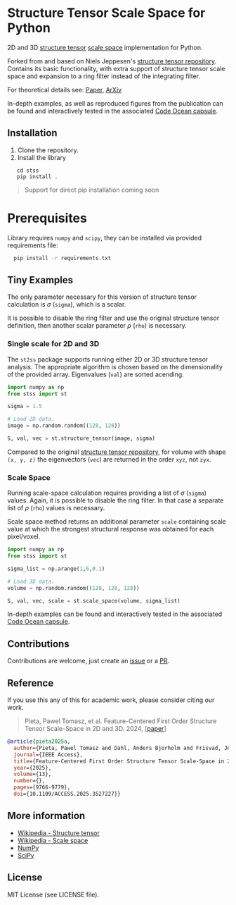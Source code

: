 # Structure Tensor Scale Space for Python
2D and 3D [structure tensor](https://en.wikipedia.org/wiki/Structure_tensor) [scale space](https://en.wikipedia.org/wiki/Scale_space) implementation for Python.

Forked from and based on Niels Jeppesen's [structure tensor repository](https://github.com/Skielex/structure-tensor/tree/master). Contains its basic functionality, with extra support of structure tensor scale space and expansion to a ring filter instead of the integrating filter.

For theoretical details see: [Paper](https://ieeexplore.ieee.org/document/10833649), [ArXiv](https://arxiv.org/abs/2409.13389)

In-depth examples, as well as reproduced figures from the publication can be found and interactively tested in the associated [Code Ocean capsule](https://codeocean.com/capsule/8105965/tree/v1).

## Installation
1. Clone the repository.
2. Install the library

```
   cd stss
   pip install .
```
> Support for direct pip installation coming soon

# Prerequisites
Library requires ```numpy``` and ```scipy```, they can be installed via provided requirements file:
```sh
  pip install -r requirements.txt
```

## Tiny Examples
The only parameter necessary for this version of structure tensor calculation is  $\sigma$ (```sigma```), which is a scalar.

It is possible to disable the ring filter and use the original structure tensor definition, then another scalar parameter $\rho$ (```rho```) is necessary.

### Single scale for 2D and 3D 
The ```st2ss``` package supports running either 2D or 3D structure tensor analysis. The appropriate algorithm is chosen based on the dimensionality of the provided array. Eigenvalues (```val```) are sorted acending.

``` python
import numpy as np
from stss import st

sigma = 1.5

# Load 2D data.
image = np.random.random((128, 128))

S, val, vec = st.structure_tensor(image, sigma)
```

Compared to the original [structure tensor repository](https://github.com/Skielex/structure-tensor/tree/master), for volume with shape ```(x, y, z)``` the eigenvectors (```vec```) are returned in the order ```xyz```, not ```zyx```.


### Scale Space
Running scale-space calculation requires providing a list of $\sigma$ (```sigma```) values. Again, it is possible to disable the ring filter. In that case a separate list of $\rho$ (```rho```) values is necessary.

Scale space method returns an additional parameter ```scale``` containing scale value at which the strongest structural response was obtained for each pixel/voxel.

``` python
import numpy as np
from stss import st

sigma_list = np.arange(1,6,0.1)

# Load 3D data.
volume = np.random.random((128, 128, 128))

S, val, vec, scale = st.scale_space(volume, sigma_list)
```

<!-- ## Advanced examples --> 
<!-- TODO -->

In-depth examples can be found and interactively tested in the associated [Code Ocean capsule](https://codeocean.com/capsule/8105965/tree/v1).

## Contributions
Contributions are welcome, just create an [issue](https://github.com/PaPieta/st-v2-ss/issues) or a [PR](https://github.com/PaPieta/st-v2-ss/pulls).

## Reference
If you use this any of this for academic work, please consider citing our work.

> Pieta, Pawel Tomasz, et al. Feature-Centered First Order Structure Tensor Scale-Space in 2D and 3D. 2024, 
[[paper](https://ieeexplore.ieee.org/document/10833649)]

``` bibtex
@article{pieta2025a,
  author={Pieta, Pawel Tomasz and Dahl, Anders Bjorholm and Frisvad, Jeppe Revall and Bigdeli, Siavash Arjomand and Christensen, Anders Nymark},
  journal={IEEE Access}, 
  title={Feature-Centered First Order Structure Tensor Scale-Space in 2D and 3D}, 
  year={2025},
  volume={13},
  number={},
  pages={9766-9779},
  doi={10.1109/ACCESS.2025.3527227}}
```

## More information
- [Wikipedia - Structure tensor](https://en.wikipedia.org/wiki/Structure_tensor)
- [Wikipedia - Scale space](https://en.wikipedia.org/wiki/Scale_space)
- [NumPy](https://numpy.org/)
- [SciPy](https://www.scipy.org/)

## License
MIT License (see LICENSE file).